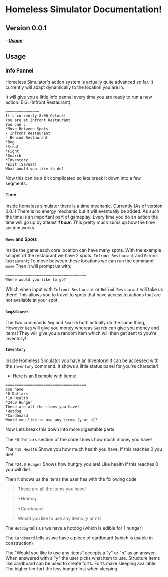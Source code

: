 # Homeless Simulator Documentation!
## Version 0.0.1

##### - [Usage](#usage)

## Usage
### Info Pannel
Homeless Simulator's action system is actually quite advanced so far.
It currently will adapt dynamically to the location you are in.

It will give you a little info pannel every time you are ready to run a new action:
E.G. (Infront Restaurant)
```
===============
It's currently 8:00 Oclock!
You are at Infront Restaurant
You can : 
*Move Between Spots
- Infront Restaurant
- Behind Restaurant
*Beg
*Steal
*Fight
*Search
*Inventory
*Exit (Saves!)
What would you like to do? 
```

Now this can be a bit complicated so lets break it down into a few segments.
#### Time
Inside homeless simulator there is a time mechanic.
Currently (As of version 0.0.1) There is no energy mechanic but it will eventually be added.
As such the time is an important part of gameplay.
Every time you do an action the time will go up by atleast ***1 hour***.
This pretty much sums up how the time system works.

#### `Move` and Spots
Inside the game each core location can have many spots.
With the example snippet of the restaurant we have 2 spots.
`Infront Restaurant` and `Behind Restaurant`; To move between these locations 
we can run the command: `move`
Then it will prompt us with:
```
====================================
Where would you like to go? 
```
Which when input with `Infront Restaurant` or `Behind Restaurant` will take us there!
This allows you to travel to spots that have access to actions that are not available at your spot.

#### `Beg`&`Search`
The two commands `Beg` and `Search` both actually do the same thing,
However `Beg` will give you money whereas `Search` can give you money and items!
They will give you a random item which will then get sent to you're inventory!

#### `Inventory`
Inside Homeless Simulator you have an Inventory! It can be accessed with the `Inventory`
command. It shows a little status panel for you're character!
- Here is an Example with items:
```
====================================
You have
*0 Dollars
*10 Health
*24.0 Hunger
These are all the items you have!
*Hotdog
*Cardboard
Would you like to use any items (y or n)? 
```
<p> Now Lets break this down into more digestable parts </p>
<p>The <code>*0 Dollars</code> section of the code shows how much money you have!</p>
<p>The <code>*10 Health</code> Shows you how much health you have, If this reaches 0 you die!</p>
<p>The <code>*24.0 Hunger</code> Shows how hungry you are! Like health if this reaches 0 you will die!</p>
<p></p>
Then it shows us the items the user has with the following code
<blockquote>These are all the items you have!</blockquote>
<blockquote>*Hotdog</blockquote>
<blockquote>*Cardboard</blockquote>
<blockquote>Would you like to use any items (y or n)?</blockquote>

The <code>Hotdog</code> tells us we have a hotdog (which is edible for 1 hunger)
<p></p>
The <code>Cardboard</code> tells us we have a piece of cardboard (which is usable in construction)
<p></p>
The "Would you like to use any items" accepts a "y" or "n"
as an answer.
When answered with a "y" the user picks what item to use.
Structure items like cardboard can be used to create forts.
Forts make sleeping available. The higher tier fort the less hunger
lost when sleeping.